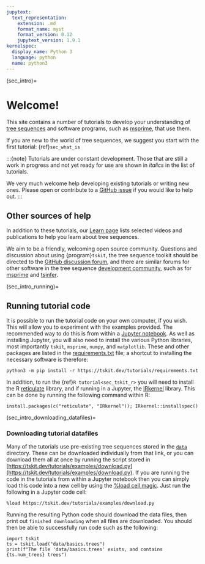 ```yaml
---
jupytext:
  text_representation:
    extension: .md
    format_name: myst
    format_version: 0.12
    jupytext_version: 1.9.1
kernelspec:
  display_name: Python 3
  language: python
  name: python3
---
```


(sec_intro)=

# Welcome!

This site contains a number of tutorials to develop your understanding of
[tree sequences](https://tskit.dev/learn.html#what) and software programs,
such as [msprime](https://tskit.dev/msprime), that use them.

If you are new to the world of tree sequences, we suggest you start with the
first tutorial: {ref}`sec_what_is`

:::{note}
Tutorials are under constant development. Those that are still a work in progress and
not yet ready for use are shown in _italics_ in the list of tutorials.

We very much welcome help developing existing tutorials or writing new ones. Please open
or contribute to a [GitHub issue](https://github.com/tskit-dev/tutorials/issues) if you
would like to help out.
:::

## Other sources of help

In addition to these tutorials, our [Learn page](https://tskit.dev/learn.html) lists
selected videos and publications to help you learn about tree sequences. 

We aim to be a friendly, welcoming open source community.
Questions and discussion about using {program}`tskit`, the tree sequence toolkit
should be directed to the
[GitHub discussion forum](https://github.com/tskit-dev/tskit/discussions), and there are
similar forums for other software in the tree sequence [development community](https://github.com/tskit-dev),
such as for [msprime](https://github.com/tskit-dev/msprime/discussions) and
[tsinfer](https://github.com/tskit-dev/tsinfer/discussions).


(sec_intro_running)=

## Running tutorial code

It is possible to run the tutorial code on your own computer, if you wish.
This will allow you to experiment with the examples provided.
The recommended way to do this is from within a
[Jupyter notebook](https://jupyter.org). As well as installing Jupyter, you will also
need to install the various Python libraries, most importantly
``tskit``, ``msprime``, ``numpy``, and ``matplotlib``. These and other packages are
listed  in the [requirements.txt](https://tskit.dev/tutorials/requirements.txt)
file; a shortcut to installing the necessary software is therefore:

```
python3 -m pip install -r https://tskit.dev/tutorials/requirements.txt
```

In addition, to run the {ref}`R tutorial<sec_tskit_r>` you will need to install the R
[reticulate](https://rstudio.github.io/reticulate/) library, and if running in a Jupyter,
the [IRkernel](https://irkernel.github.io) library. This can be done by running the
following command within R:

```
install.packages(c("reticulate", "IRkernel")); IRkernel::installspec()
```

(sec_intro_downloading_datafiles)=

### Downloading tutorial datafiles

Many of the tutorials use pre-existing tree sequences stored in the
[``data``](https://github.com/tskit-dev/tutorials/tree/main/data) directory.
These can be downloaded individually from that link, or you can
download them all at once by running the script stored in
[https://tskit.dev/tutorials/examples/download.py](https://tskit.dev/tutorials/examples/download.py).
If you are running the code in the tutorials from within a Jupyter notebook
then you can simply load this code into a new cell by using the
[%load cell magic](https://ipython.readthedocs.io/en/stable/interactive/magics.html#magic-load).
Just run the following in a Jupyter code cell:

```
%load https://tskit.dev/tutorials/examples/download.py
```

Running the resulting Python code should download the data files, then print out
``finished downloading`` when all files are downloaded. You should then be able
to successfully run code such as the following:

```{code-cell} ipython3
import tskit
ts = tskit.load("data/basics.trees")
print(f"The file 'data/basics.trees' exists, and contains {ts.num_trees} trees")
```
